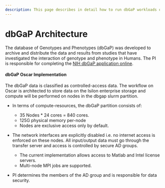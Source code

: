 ```yaml
---
description: This page describes in detail how to run dbGaP workloads on Oscar.
---
```


# dbGaP Architecture

The database of Genotypes and Phenotypes \(dbGaP\) was developed to archive and distribute the data and results from studies that have investigated the interaction of genotype and phenotype in Humans. The PI is responsible for completing the [NIH dbGaP application online](https://dbgap.ncbi.nlm.nih.gov/aa/wga.cgi?page=login).   

#### dbGaP Oscar Implementation

The dbGaP data is classified as controlled-access data. The workflow on Oscar is architected to store data on the Isilon enterprise storage and compute will be performed on nodes in the dbgap slurm partition.

* In terms of compute-resources, the dbGaP partition consists of: 

  * 35 Nodes \* 24 cores = 840 cores. 
  * 125G physical memory per-node
  * Nodes are exclusive access only by default. 

* The network interfaces are explicitly disabled i.e. no internet access is enforced on these nodes. All input/output data must go through the transfer server and access is controlled by secure AD groups. 

  * The current implementation allows access to Matlab and Intel license servers. 
  * Multi-node MPI jobs are supported. 

* PI determines the members of the AD group and is responsible for data security.

